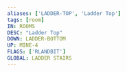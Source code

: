 ```yaml
---
aliases: ['LADDER-TOP', 'Ladder Top']
tags: [room]
IN: ROOMS
DESC: "Ladder Top"
DOWN: LADDER-BOTTOM
UP: MINE-4
FLAGS: ['RLANDBIT']
GLOBAL: LADDER STAIRS
---
```

